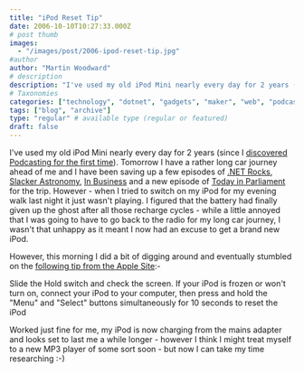 ```yaml
---
title: "iPod Reset Tip"
date: 2006-10-10T10:27:33.000Z
# post thumb
images:
  - "/images/post/2006-ipod-reset-tip.jpg"
#author
author: "Martin Woodward"
# description
description: "I've used my old iPod Mini nearly every day for 2 years (since I discovered Podcasting for the first time)."
# Taxonomies
categories: ["technology", "dotnet", "gadgets", "maker", "web", "podcast"]
tags: ["blog", "archive"]
type: "regular" # available type (regular or featured)
draft: false
---
```

I've used my old iPod Mini nearly every day for 2 years (since I [discovered Podcasting for the first time](http://www.woodwardweb.com/technology/000058.html)).  Tomorrow I have a rather long car journey ahead of me and I have been saving up a few episodes of [.NET Rocks](http://www.dotnetrocks.com/), [Slacker Astronomy](http://www.slackerastronomy.org/wordpress/index.php), [In Business](http://www.bbc.co.uk/radio4/news/inbusiness/inbusiness.shtml) and a new episode of [Today in Parliament](http://downloads.bbc.co.uk/rmhttp/downloadtrial/radio4/todayinparliament/rss.xml) for the trip.  However - when I tried to switch on my iPod for my evening walk last night it just wasn't playing.  I figured that the battery had finally given up the ghost after all those recharge cycles - while a little annoyed that I was going to have to go back to the radio for my long car journey, I wasn't that unhappy as it meant I now had an excuse to get a brand new iPod. 

However, this morning I did a bit of digging around and eventually stumbled on the [following tip from the Apple Site](http://depot.info.apple.com/ipod/):-  

Slide the Hold switch and check the screen. 
If your iPod is frozen or won't turn on, connect your iPod to your computer, then press and hold the "Menu" and "Select" buttons simultaneously for 10 seconds to reset the iPod 

Worked just fine for me, my iPod is now charging from the mains adapter and looks set to last me a while longer - however I think I might treat myself to a new MP3 player of some sort soon - but now I can take my time researching :-)